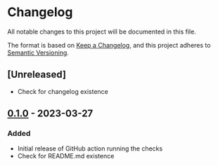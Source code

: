 # Changelog

All notable changes to this project will be documented in this file.

The format is based on [Keep a Changelog](https://keepachangelog.com/en/1.0.0/),
and this project adheres to [Semantic Versioning](https://semver.org/spec/v2.0.0.html).

## [Unreleased]

- Check for changelog existence

## [0.1.0](https://github.com/eclipse-tractusx/tractusx-quality-checks/releases/tag/v0.1.0) - 2023-03-27

### Added

- Initial release of GitHub action running the checks
- Check for README.md existence 
